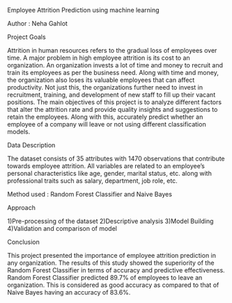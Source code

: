 Employee Attrition Prediction using machine learning

Author : Neha Gahlot

Project Goals

Attrition in human resources refers to the gradual loss of employees over time. A major problem in high employee attrition is its cost to an organization. An organization invests a lot of time and money to recruit and train its employees as per the business need. Along with time and money, the organization also loses its valuable employees that can affect productivity. Not just this, the organizations further need to invest in recruitment, training, and development of new staff to fill up their vacant positions.
The main objectives of this project is to analyze different factors that alter the attrition rate and provide quality insights and suggestions to retain the employees. Along with this, accurately predict whether an employee of a company will leave or not using different classification models.

Data Description

The dataset consists of 35 attributes with 1470 observations that contribute towards employee attrition. All variables are related to an employee’s personal characteristics like age, gender, marital status, etc. along with professional traits such as salary, department, job role, etc.

Method used : Random Forest Classifier and Naive Bayes

Approach

1)Pre-processing of the dataset
2)Descriptive analysis
3)Model Building
4)Validation and comparison of model

Conclusion

This project presented the importance of employee attrition prediction in any organization. The results of this study showed the superiority of the Random Forest Classifier in terms of accuracy and predictive effectiveness. Random Forest Classifier predicted 89.7% of employees to leave an organization.
This is considered as good accuracy as compared to that of Naive Bayes having an accuracy of 83.6%. 
